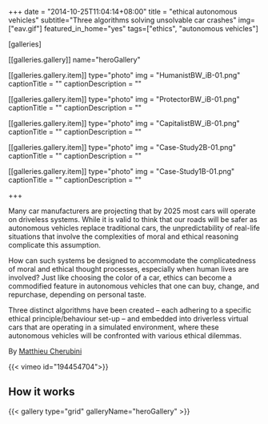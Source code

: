 +++
date = "2014-10-25T11:04:14+08:00"
title = "ethical autonomous vehicles"
subtitle="Three algorithms solving unsolvable car crashes"
img=["eav.gif"]
featured_in_home="yes"
tags=["ethics", "autonomous vehicles"]

[galleries]

[[galleries.gallery]]
  name="heroGallery"

  [[galleries.gallery.item]]
  type="photo"
  img = "HumanistBW_iB-01.png"
  captionTitle = ""
  captionDescription = ""

  [[galleries.gallery.item]]
  type="photo"
  img = "ProtectorBW_iB-01.png"
  captionTitle = ""
  captionDescription = ""

  [[galleries.gallery.item]]
  type="photo"
  img = "CapitalistBW_iB-01.png"
  captionTitle = ""
  captionDescription = ""

  [[galleries.gallery.item]]
  type="photo"
  img = "Case-Study2B-01.png"
  captionTitle = ""
  captionDescription = ""

  [[galleries.gallery.item]]
  type="photo"
  img = "Case-Study1B-01.png"
  captionTitle = ""
  captionDescription = ""

+++


Many car manufacturers are projecting that by 2025 most cars will operate on driveless systems. While it is valid to think that our roads will be safer as autonomous vehicles replace traditional cars, the unpredictability of real-life situations that involve the complexities of moral and ethical reasoning complicate this assumption.

How can such systems be designed to accommodate the complicatedness of moral and ethical thought processes, especially when human lives are involved? Just like choosing the color of a car, ethics can become a commodified feature in autonomous vehicles that one can buy, change, and repurchase, depending on personal taste.

Three distinct algorithms have been created – each adhering to a specific ethical principle/behaviour set-up – and embedded into driverless virtual cars that are operating in a simulated environment, where these autonomous vehicles will be confronted with various ethical dilemmas.

By [Matthieu Cherubini](http://mchrbn.net/ethical-autonomous-vehicles/)

{{< vimeo id="194454704">}}

## How it works

{{< gallery type="grid" galleryName="heroGallery" >}}
